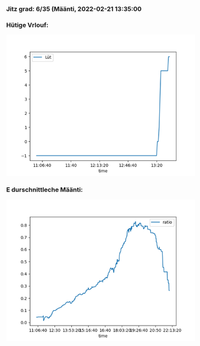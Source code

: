 ### Jitz grad: 6/35 (Määnti, 2022-02-21 13:35:00

### Hütige Vrlouf:
![Graph](Today.png)

### E durschnittleche Määnti:
![Graph](Määnti.png)